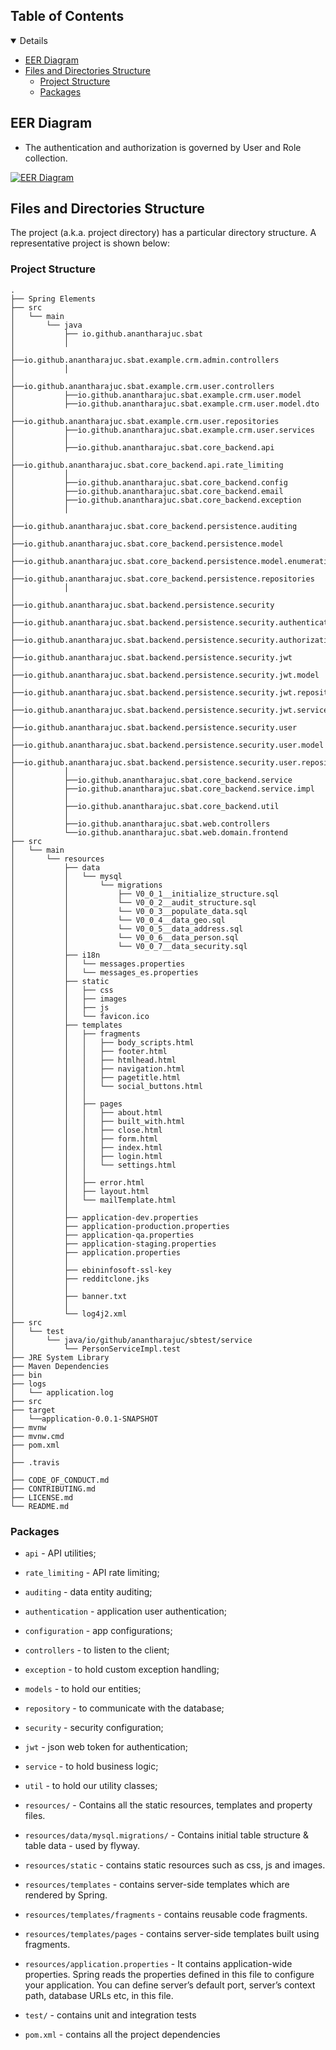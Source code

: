 <!-- TABLE OF CONTENTS -->
## Table of Contents

<details open="open">
   <ul>
      <li><a href="#eer-diagram">EER Diagram</a></li>
      <li>
         <a href="#files-and-directories-structure">Files and Directories Structure</a>
         <ul>
            <li><a href="#project-structure">Project Structure</a></li>
            <li><a href="#packages">Packages</a></li>
         </ul>
      </li>
   </ul>
</details>

## EER Diagram

*	The authentication and authorization is governed by User and Role collection.  

[![EER Diagram](images/settings/SBAT-EER-Diagram.png)](images/settings/SBAT-EER-Diagram.png)

## Files and Directories Structure

The project (a.k.a. project directory) has a particular directory structure. A representative project is shown below:

### Project Structure

```text
.
├── Spring Elements
├── src
│   └── main
│       └── java
│           ├── io.github.anantharajuc.sbat
│           │ 
│           ├──io.github.anantharajuc.sbat.example.crm.admin.controllers
│           │  
│           ├──io.github.anantharajuc.sbat.example.crm.user.controllers
│           ├──io.github.anantharajuc.sbat.example.crm.user.model
│           ├──io.github.anantharajuc.sbat.example.crm.user.model.dto
│           ├──io.github.anantharajuc.sbat.example.crm.user.repositories
│           ├──io.github.anantharajuc.sbat.example.crm.user.services
│           │ 
│           ├──io.github.anantharajuc.sbat.core_backend.api
│           ├──io.github.anantharajuc.sbat.core_backend.api.rate_limiting
│           │ 
│           ├──io.github.anantharajuc.sbat.core_backend.config
│           ├──io.github.anantharajuc.sbat.core_backend.email
│           ├──io.github.anantharajuc.sbat.core_backend.exception
│           │     
│           ├──io.github.anantharajuc.sbat.core_backend.persistence.auditing
│           ├──io.github.anantharajuc.sbat.core_backend.persistence.model
│           ├──io.github.anantharajuc.sbat.core_backend.persistence.model.enumeration
│           ├──io.github.anantharajuc.sbat.core_backend.persistence.repositories
│           │
│           ├──io.github.anantharajuc.sbat.backend.persistence.security
│           ├──io.github.anantharajuc.sbat.backend.persistence.security.authentication
│           ├──io.github.anantharajuc.sbat.backend.persistence.security.authorization
│           ├──io.github.anantharajuc.sbat.backend.persistence.security.jwt
│           ├──io.github.anantharajuc.sbat.backend.persistence.security.jwt.model
│           ├──io.github.anantharajuc.sbat.backend.persistence.security.jwt.repository
│           ├──io.github.anantharajuc.sbat.backend.persistence.security.jwt.service
│           ├──io.github.anantharajuc.sbat.backend.persistence.security.user
│           ├──io.github.anantharajuc.sbat.backend.persistence.security.user.model
│           ├──io.github.anantharajuc.sbat.backend.persistence.security.user.repository
│           │
│           ├──io.github.anantharajuc.sbat.core_backend.service
│           ├──io.github.anantharajuc.sbat.core_backend.service.impl
│           │
│           ├──io.github.anantharajuc.sbat.core_backend.util
│           │
│           ├──io.github.anantharajuc.sbat.web.controllers
│           └──io.github.anantharajuc.sbat.web.domain.frontend
├── src
│   └── main
│       └── resources
│           ├── data
│           │   └── mysql
│           │       └── migrations
│           │           ├── V0_0_1__initialize_structure.sql
│           │           └── V0_0_2__audit_structure.sql
│           │           └── V0_0_3__populate_data.sql
│           │           └── V0_0_4__data_geo.sql
│           │           └── V0_0_5__data_address.sql
│           │           └── V0_0_6__data_person.sql
│           │           └── V0_0_7__data_security.sql
│           ├── i18n
│           │   └── messages.properties
│           │   └── messages_es.properties
│           ├── static
│           │   ├── css
│           │   ├── images
│           │   ├── js
│           │   └── favicon.ico
│           ├── templates
│           │   ├── fragments
│           │   │   ├── body_scripts.html
│           │   │   ├── footer.html
│           │   │   ├── htmlhead.html
│           │   │   ├── navigation.html
│           │   │   ├── pagetitle.html
│           │   │   └── social_buttons.html
│           │   │   
│           │   ├── pages
│           │   │   ├── about.html
│           │   │   ├── built_with.html
│           │   │   ├── close.html
│           │   │   ├── form.html
│           │   │   ├── index.html
│           │   │   ├── login.html
│           │   │   └── settings.html
│           │   │   
│           │   ├── error.html
│           │   ├── layout.html
│           │   └── mailTemplate.html
│           │   
│           ├── application-dev.properties
│           ├── application-production.properties
│           ├── application-qa.properties
│           ├── application-staging.properties
│           ├── application.properties
│           │  
│           ├── ebininfosoft-ssl-key
│           ├── redditclone.jks
│           │  
│           ├── banner.txt
│           │  
│           └── log4j2.xml
├── src
│   └── test
│       └── java/io/github/anantharajuc/sbtest/service
│           └── PersonServiceImpl.test
├── JRE System Library
├── Maven Dependencies
├── bin
├── logs
│   └── application.log
├── src
├── target
│   └──application-0.0.1-SNAPSHOT
├── mvnw
├── mvnw.cmd
├── pom.xml
│ 
├── .travis
│ 
├── CODE_OF_CONDUCT.md
├── CONTRIBUTING.md
├── LICENSE.md
└── README.md
```

### Packages

*   `api` - API utilities;
*   `rate_limiting` - API rate limiting;
*   `auditing` - data entity auditing;
* 	`authentication` - application user authentication;
* 	`configuration` - app configurations;
* 	`controllers` - to listen to the client;
* 	`exception` - to hold custom exception handling;
* 	`models` - to hold our entities;
* 	`repository` - to communicate with the database;
* 	`security` - security configuration;
* 	`jwt` - json web token for authentication;
* 	`service` - to hold business logic;
* 	`util` - to hold our utility classes;

* 	`resources/` - Contains all the static resources, templates and property files.
* 	`resources/data/mysql.migrations/` - Contains initial table structure & table data - used by flyway.
* 	`resources/static` - contains static resources such as css, js and images.
* 	`resources/templates` - contains server-side templates which are rendered by Spring.
* 	`resources/templates/fragments` - contains reusable code fragments.
* 	`resources/templates/pages` - contains server-side templates built using fragments.
* 	`resources/application.properties` - It contains application-wide properties. Spring reads the properties defined in this file to configure your application. You can define server’s default port, server’s context path, database URLs etc, in this file.

* 	`test/` - contains unit and integration tests

* 	`pom.xml` - contains all the project dependencies